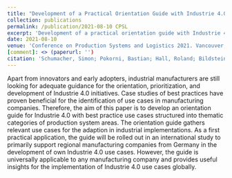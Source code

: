 ```yaml
---
title: "Development of a Practical Orientation Guide with Industrie 4.0 Use Cases for Industrial Manufacturers"
collection: publications
permalink: /publication/2021-08-10 CPSL
excerpt: 'Development of a practical orientation guide with Industrie 4.0 use cases for industrial manufacturers for a study with Allianz Industrie 4.0 Baden-Württemberg and the 100 Orte für Industrie 4.0 project.'
date: 2021-08-10
venue: 'Conference on Production Systems and Logistics 2021. Vancouver, BC, Canada'
[comment]: <> (paperurl: '')
citation: 'Schumacher, Simon; Pokorni, Bastian; Hall, Roland; Bildstein, Andreas; Hämmerle, Moritz (2021). &quot;Development of a Practical Orientation Guide with Industrie 4.0 Use Cases for Industrial Manufacturers&quot; <i>Journal of Production Systems and Logistics</i>. (2021), 10 pages.'
---
```

Apart from innovators and early adopters, industrial manufacturers are still looking for adequate guidance for the orientation, prioritization, and development of Industrie 4.0 initiatives. Case studies of best practices have proven beneficial for the identification of use cases in manufacturing companies. Therefore, the aim of this paper is to develop an orientation guide for Industrie 4.0 with best practice use cases structured into thematic categories of production system areas. The orientation guide gathers relevant use cases for the adaption in industrial implementations. As a first practical application, the guide will be rolled out in an international study to primarily support regional manufacturing companies from Germany in the development of own Industrie 4.0 use cases. However, the guide is universally applicable to any manufacturing company and provides useful insights for the implementation of Industrie 4.0 use cases globally.
